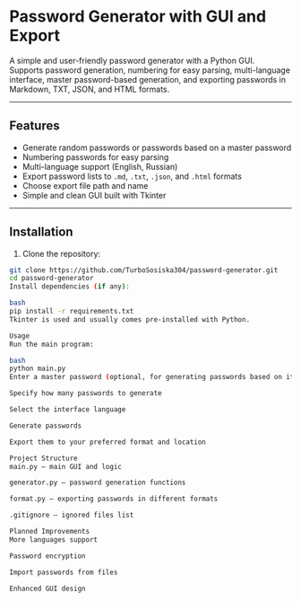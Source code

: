 # Password Generator with GUI and Export

A simple and user-friendly password generator with a Python GUI.  
Supports password generation, numbering for easy parsing, multi-language interface, master password-based generation, and exporting passwords in Markdown, TXT, JSON, and HTML formats.

---

## Features

- Generate random passwords or passwords based on a master password
- Numbering passwords for easy parsing
- Multi-language support (English, Russian)
- Export password lists to `.md`, `.txt`, `.json`, and `.html` formats
- Choose export file path and name
- Simple and clean GUI built with Tkinter

---

## Installation

1. Clone the repository:

```bash
git clone https://github.com/TurboSosiska304/password-generator.git
cd password-generator
Install dependencies (if any):

bash
pip install -r requirements.txt
Tkinter is used and usually comes pre-installed with Python.

Usage
Run the main program:

bash
python main.py
Enter a master password (optional, for generating passwords based on it)

Specify how many passwords to generate

Select the interface language

Generate passwords

Export them to your preferred format and location

Project Structure
main.py — main GUI and logic

generator.py — password generation functions

format.py — exporting passwords in different formats

.gitignore — ignored files list

Planned Improvements
More languages support

Password encryption

Import passwords from files

Enhanced GUI design
